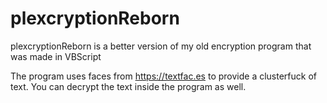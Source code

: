 # plexcryptionReborn

plexcryptionReborn is a better version of my old encryption program that was made in VBScript 

The program uses faces from https://textfac.es to provide a clusterfuck of text. You can decrypt the text inside the program as well.
